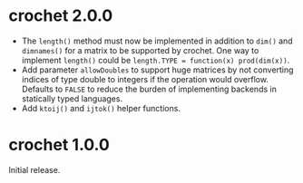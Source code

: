 # crochet 2.0.0

* The `length()` method must now be implemented in addition to `dim()` and
  `dimnames()` for a matrix to be supported by crochet. One way to implement
  `length()` could be `length.TYPE = function(x) prod(dim(x))`.
* Add parameter `allowDoubles` to support huge matrices by not converting
  indices of type double to integers if the operation would overflow. Defaults
  to `FALSE` to reduce the burden of implementing backends in statically typed
  languages.
* Add `ktoij()` and `ijtok()` helper functions.


# crochet 1.0.0

Initial release.
